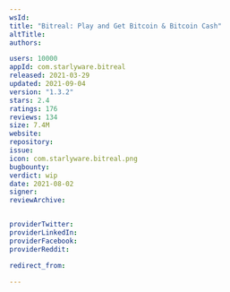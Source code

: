 ```yaml
---
wsId: 
title: "Bitreal: Play and Get Bitcoin & Bitcoin Cash"
altTitle: 
authors:

users: 10000
appId: com.starlyware.bitreal
released: 2021-03-29
updated: 2021-09-04
version: "1.3.2"
stars: 2.4
ratings: 176
reviews: 134
size: 7.4M
website: 
repository: 
issue: 
icon: com.starlyware.bitreal.png
bugbounty: 
verdict: wip
date: 2021-08-02
signer: 
reviewArchive:


providerTwitter: 
providerLinkedIn: 
providerFacebook: 
providerReddit: 

redirect_from:

---
```



